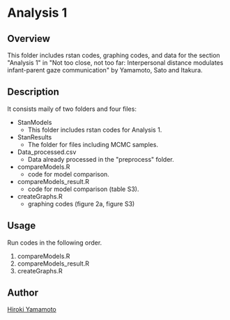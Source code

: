 Analysis 1
====

## Overview
This folder includes rstan codes, graphing codes, and data for the section "Analysis 1" in "Not too close, not too far: Interpersonal distance modulates infant-parent gaze communication" by Yamamoto, Sato and Itakura.

## Description
It consists maily of two folders and four files:
- StanModels
  - This folder includes rstan codes for Analysis 1.
- StanResults
  - The folder for files including MCMC samples.
- Data_processed.csv
  - Data already processed in the "preprocess" folder.
- compareModels.R
  - code for model comparison.
- compareModels_result.R
  - code for model comparison (table S3).
- createGraphs.R
  - graphing codes (figure 2a, figure S3)

## Usage
Run codes in the following order.
1. compareModels.R
3. compareModels_result.R
3. createGraphs.R

## Author
[Hiroki Yamamoto](https://github.com/dororo1225)
